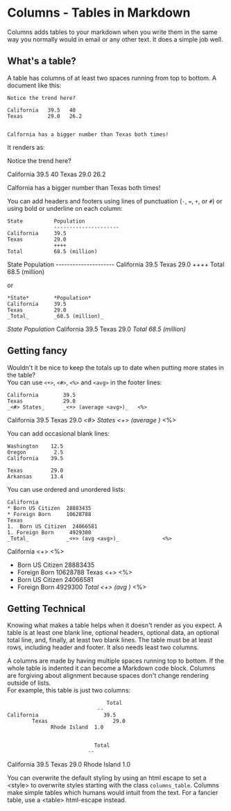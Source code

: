 # Columns - Tables in Markdown

Columns adds tables to your markdown when you write them in the 
same way you normally would in email or any other text.
It does a simple job well.

## What's a table?

A table has columns of at least two spaces running from top to bottom. A document like this:

```
Notice the trend here?

California   39.5   40
Texas        29.0   26.2


Calfornia has a bigger number than Texas both times!
```   
It renders as:

Notice the trend here?

California   39.5   40
Texas        29.0   26.2


Calfornia has a bigger number than Texas both times!


You can add headers and footers using lines of punctuation 
(`-`, `=`, `+`, or `#`) or using bold or underline on each column:

    State          Population
                   ---------------------
    California     39.5
    Texas          29.0
                   ++++
    Total          68.5 (million)


State           Population
                ---------------------
California      39.5
Texas           29.0
                ++++
Total           68.5 (million)


or

    *State*        *Population*
    California     39.5
    Texas          29.0
    _Total_        _68.5 (million)_

  *State*        *Population*
  California     39.5
  Texas          29.0
  _Total_        _68.5 (million)_

## Getting fancy

Wouldn't it be nice to keep the totals up to date when putting more states in the table?   
You can use `<+>`, `<#>`, `<%>` and `<avg>` in the footer lines:

    California        39.5
    Texas             29.0
    _<#> States_      _<+> (average <avg>)_   <%>


California        39.5
Texas             29.0
_<#> States_      _<+> (average <avg>)_   <%>

You can add occasional blank lines:
    
    Washington    12.5
    Oregon         2.5
    California    39.5
    
    Texas         29.0
    Arkansas      13.4

You can use ordered and unordered lists:

    California          
    * Born US Citizen  28883435
    * Foreign Born     10628788
    Texas              
    1.  Born US Citizen  24066581
    1. Foreign Born     4929300
    _Total_            _<+> (avg <avg>)_              <%>

California          <+>                <%>
* Born US Citizen  28883435
* Foreign Born     10628788
Texas               <+>                <%>
* Born US Citizen  24066581
* Foreign Born     4929300
_Total_            _<+> (avg <avg>)_              <%>


## Getting Technical

Knowing what makes a table helps when it doesn't render as you 
expect.   A table is at least one blank line, optional headers, optional data,
an optional total line, and, finally, at least two blank lines.  The table
must be at least rows, including header and footer.  It also needs least two columns.

A columns are made by having multiple spaces running top to bottom.  If 
the whole table is indented it can become a Markdown code block.  Columns are 
forgiving about alignment because spaces don't change rendering outside of lists.  
For example, this table is just two columns:

                                    Total
                                 --
    California                     39.5
            Texas                     29.0
                  Rhode Island  1.0


                                Total
                              --


California                     39.5
        Texas                     29.0
              Rhode Island  1.0


You can overwrite the default styling by using an html escape to set a \<style> to 
overwrite styles starting with the class `columns_table`.   Columns make simple tables
which humans would intuit from the text.  For a fancier table, use a \<table> html-escape 
instead.
